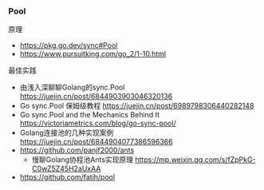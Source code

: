### Pool
原理
- https://pkg.go.dev/sync#Pool
- https://www.pursuitking.com/go_2/1-10.html

最佳实践
- 由浅入深聊聊Golang的sync.Pool https://juejin.cn/post/6844903903046320136
- Go sync.Pool 保姆级教程 https://juejin.cn/post/6989798306440282148
- Go sync.Pool and the Mechanics Behind It https://victoriametrics.com/blog/go-sync-pool/
- Golang连接池的几种实现案例 https://juejin.cn/post/6844904077386596366
- https://github.com/panjf2000/ants
  - 慢聊Golang协程池Ants实现原理 https://mp.weixin.qq.com/s/fZpPkG-C0wZ5Z45H2aUxAA
- https://github.com/fatih/pool

